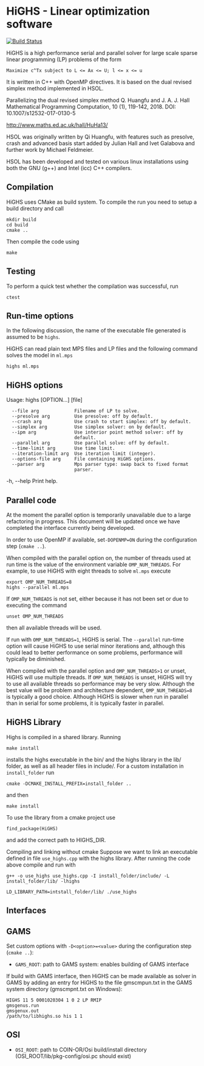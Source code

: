 # HiGHS - Linear optimization software

[![Build Status](https://travis-ci.org/ERGO-Code/HiGHS.svg?branch=master)](https://travis-ci.org/ERGO-Code/HiGHS)

HiGHS is a high performance serial and parallel solver for large scale sparse
linear programming (LP) problems of the form

    Maximize c^Tx subject to L <= Ax <= U; l <= x <= u

It is written in C++ with OpenMP directives. It is based on the dual revised
simplex method implemented in HSOL.

Parallelizing the dual revised simplex method
Q. Huangfu and J. A. J. Hall
Mathematical Programming Computation, 10 (1), 119-142, 2018.
DOI: 10.1007/s12532-017-0130-5

http://www.maths.ed.ac.uk/hall/HuHa13/

HSOL was originally written by Qi Huangfu, with features such as presolve,
crash and advanced basis start added by Julian Hall and Ivet Galabova and
further work by Michael Feldmeier.

HSOL has been developed and tested on various linux installations
using both the GNU (g++) and Intel (icc) C++ compilers.

Compilation
-----------

HiGHS uses CMake as build system. To compile the run you need to setup
a build directory and call

    mkdir build
    cd build
    cmake ..

Then compile the code using

    make

Testing
-------

To perform a quick test whether the compilation was successful, run

    ctest

Run-time options
----------------

In the following discussion, the name of the executable file generated is
assumed to be `highs`.

HiGHS can read plain text MPS files and LP files and the following command
solves the model in `ml.mps`

    highs ml.mps

HiGHS options
-------------
Usage:
    highs [OPTION...] [file]

      --file arg             Filename of LP to solve.
      --presolve arg         Use presolve: off by default.
      --crash arg            Use crash to start simplex: off by default.
      --simplex arg          Use simplex solver: on by default.
      --ipm arg              Use interior point method solver: off by
                             default.
      --parallel arg         Use parallel solve: off by default.
      --time-limit arg       Use time limit.
      --iteration-limit arg  Use iteration limit (integer).
      --options-file arg     File containing HiGHS options.
      --parser arg           Mps parser type: swap back to fixed format
                             parser.
  -h, --help                 Print help.


Parallel code
-------------

At the moment the parallel option is temporarily unavailable due to a large
refactoring in progress. This document will be updated once we have completed
the interface currently being developed.

In order to use OpenMP if available, set`-DOPENMP=ON` during the configuration
step (`cmake ..`).

When compiled with the parallel option on, the number of threads used at run
time is the value of the environment variable `OMP_NUM_THREADS`. For example,
to use HiGHS with eight threads to solve `ml.mps` execute

    export OMP_NUM_THREADS=8
    highs --parallel ml.mps

If `OMP_NUM_THREADS` is not set, either because it has not been set or due to
executing the command

    unset OMP_NUM_THREADS

then all available threads will be used.

If run with `OMP_NUM_THREADS=1`, HiGHS is serial. The `--parallel` run-time
option will cause HiGHS to use serial minor iterations and, although this
could lead to better performance on some problems, performance will typically be
diminished.

When compiled with the parallel option and `OMP_NUM_THREADS>1` or unset, HiGHS
will use multiple threads. If `OMP_NUM_THREADS` is unset, HiGHS will try to use
all available threads so performance may be very slow. Although the best value
will be problem and architecture dependent, `OMP_NUM_THREADS=8` is typically a
good choice. Although HiGHS is slower when run in parallel than in serial for
some problems, it is typically faster in parallel.

HiGHS Library
-------------

Highs is compiled in a shared library. Running

`make install`

installs the highs executable in the bin/ and the highs library in the
lib/ folder, as well as all header files in include/. For a custom
installation in `install_folder` run

`cmake -DCMAKE_INSTALL_PREFIX=install_folder ..`

and then

`make install`

To use the library from a cmake project use

`find_package(HiGHS)`

and add the correct path to HIGHS_DIR.

Compiling and linking without cmake
Suppose we want to link an executable defined in file `use_highs.cpp` with the
highs library. After running the code above compile and run with

`g++ -o use_highs use_highs.cpp -I install_folder/include/ -L install_folder/lib/ -lhighs`

`LD_LIBRARY_PATH=intstall_folder/lib/ ./use_highs`

Interfaces
----------

GAMS
----

Set custom options with `-D<option>=<value>` during the configuration step (`cmake ..`):

- `GAMS_ROOT`:
    path to GAMS system: enables building of GAMS interface

If build with GAMS interface, then HiGHS can be made available as solver
in GAMS by adding an entry for HiGHS to the file gmscmpun.txt in the GAMS
system directory (gmscmpnt.txt on Windows):
```
HIGHS 11 5 0001020304 1 0 2 LP RMIP
gmsgenus.run
gmsgenux.out
/path/to/libhighs.so his 1 1
```
OSI
---
- `OSI_ROOT`:
    path to COIN-OR/Osi build/install directory (OSI_ROOT/lib/pkg-config/osi.pc should exist)